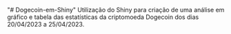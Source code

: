 "# Dogecoin-em-Shiny" 
Utilização do Shiny para criação de uma análise em gráfico e tabela das estatísticas da criptomoeda Dogecoin dos dias 20/04/2023 a 25/04/2023.
